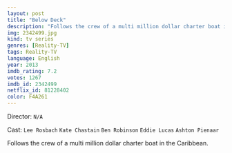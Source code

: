 ```yaml
---
layout: post
title: "Below Deck"
description: "Follows the crew of a multi million dollar charter boat in the Caribbean..."
img: 2342499.jpg
kind: tv series
genres: [Reality-TV]
tags: Reality-TV 
language: English
year: 2013
imdb_rating: 7.2
votes: 1267
imdb_id: 2342499
netflix_id: 81228402
color: F4A261
---
```

Director: `N/A`  

Cast: `Lee Rosbach` `Kate Chastain` `Ben Robinson` `Eddie Lucas` `Ashton Pienaar` 

Follows the crew of a multi million dollar charter boat in the Caribbean.